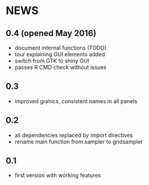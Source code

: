 # NEWS

## 0.4 (opened May 2016)

* document internal functions (TODO)
* tour explaining GUI elements added
* switch from GTK to shiny GUI
* passes R CMD check without issues

## 0.3

* improved grahics, consistent names in all panels

## 0.2

* all dependencies replaced by import directives
* rename main function from sampler to gridsampler

## 0.1

* first version with working features
